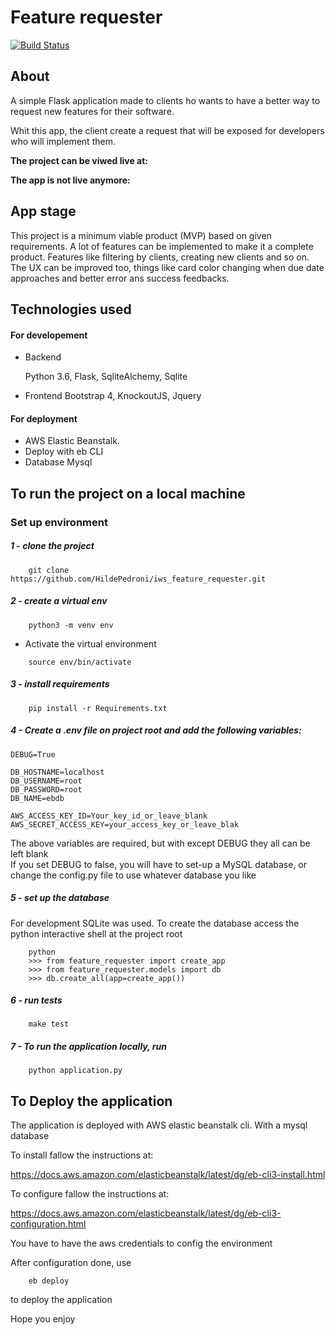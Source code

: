 # Feature requester

[![Build Status](https://travis-ci.org/HildePedroni/iws_feature_requester.svg?branch=master)](https://travis-ci.org/HildePedroni/iws_feature_requester)

## About

A simple Flask application made to clients ho wants to have a better way to 
request new features for their software.

Whit this app, the client create a request that will be exposed for developers who will implement them.

<strong>The project can be viwed live at:</strong>

<strong>The app is not live anymore:</strong>



## App stage
This project is a minimum viable product (MVP) based on given requirements.
A lot of features can be implemented to make it a complete product. 
Features like filtering by clients, creating new clients and so on.
The UX can be improved too, things like card color changing when due date approaches 
and better error ans success feedbacks.



## Technologies used
#### For developement
- Backend

    Python 3.6, Flask, SqliteAlchemy, Sqlite

- Frontend 
    Bootstrap 4, KnockoutJS, Jquery

#### For deployment
- AWS Elastic Beanstalk.
- Deploy with eb CLI
- Database Mysql


## To run the project on a local machine
    
### Set up environment

##### 1 - clone the project
````console
    git clone https://github.com/HildePedroni/iws_feature_requester.git
````

##### 2 - create a virtual env
    
````console
    python3 -m venv env
````
- Activate the virtual environment

```console
    source env/bin/activate
```

##### 3 - install requirements
````console
    pip install -r Requirements.txt 
````

##### 4 - Create a .env file on project root and add the following variables:
````dotenv
DEBUG=True

DB_HOSTNAME=localhost
DB_USERNAME=root
DB_PASSWORD=root
DB_NAME=ebdb

AWS_ACCESS_KEY_ID=Your_key_id_or_leave_blank
AWS_SECRET_ACCESS_KEY=your_access_key_or_leave_blak
````    
The above variables are required, but with except DEBUG they all can be left blank        
If you set DEBUG to false, you will have to set-up a MySQL database, or change the config.py file to use whatever database you like

##### 5 - set up the database
For development SQLite was used. 
To create the database access the python interactive shell at the project root
````console
    python
    >>> from feature_requester import create_app
    >>> from feature_requester.models import db
    >>> db.create_all(app=create_app())
````    

##### 6 - run tests

````console
    make test
````

##### 7 - To run the application locally, run
````console
    python application.py
````

## To Deploy the application

The application is deployed with AWS elastic beanstalk cli. 
With a mysql database

To install fallow the instructions at:

https://docs.aws.amazon.com/elasticbeanstalk/latest/dg/eb-cli3-install.html

To configure fallow the instructions at:

https://docs.aws.amazon.com/elasticbeanstalk/latest/dg/eb-cli3-configuration.html

You have to have the aws credentials to config the environment

After configuration done, use 

```console
    eb deploy
```` 
to deploy the application

Hope you enjoy

